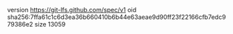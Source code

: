 version https://git-lfs.github.com/spec/v1
oid sha256:7ffa61c1c6d3ea36b660410b6b44e63aeae9d90ff23f22166cfb7edc979386e2
size 13059
